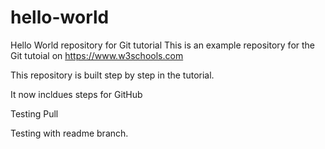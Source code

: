# hello-world
Hello World repository for Git tutorial
This is an example repository for the Git tutoial on https://www.w3schools.com

This repository is built step by step in the tutorial.

It now incldues steps for GitHub

Testing Pull

Testing with readme branch.
